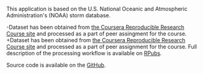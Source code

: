  This application is based on the U.S. National Oceanic and Atmospheric Administration's (NOAA) storm database.
 
-Dataset has been obtained from [the Coursera Reproducible Research Course site](https://d396qusza40orc.cloudfront.net/repdata%2Fdata%2FStormData.csv.bz2) and processed as a part of peer assingment for the course.
+Dataset has been obtained from [the Coursera Reproducible Research Course site](https://d396qusza40orc.cloudfront.net/repdata%2Fdata%2FStormData.csv.bz2) and processed as a part of peer assignment for the course. Full description of the processing workflow is available on [RPubs](http://rpubs.com/zero323/18294).
 
 Source code is available on the [GitHub](https://github.com/zero323/developing-data-products-shiny).
 
